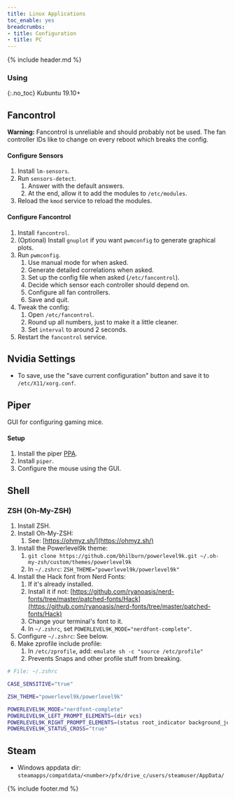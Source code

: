 ```yaml
---
title: Linux Applications
toc_enable: yes
breadcrumbs:
- title: Configuration
- title: PC
---
```

{% include header.md %}

### Using
{:.no_toc}
Kubuntu 19.10+

## Fancontrol

**Warning:** Fancontrol is unreliable and should probably not be used. The fan controller IDs like to change on every reboot which breaks the config.

#### Configure Sensors

1. Install `lm-sensors`.
2. Run `sensors-detect`.
   1. Answer with the default answers.
   2. At the end, allow it to add the modules to `/etc/modules`.
3. Reload the `kmod` service to reload the modules.

#### Configure Fancontrol

1. Install `fancontrol`.
2. (Optional) Install `gnuplot` if you want `pwmconfig` to generate graphical plots.
3. Run `pwmconfig`.
   1. Use manual mode for when asked.
   2. Generate detailed correlations when asked.
   3. Set up the config file when asked (`/etc/fancontrol`).
   4. Decide which sensor each controller should depend on.
   5. Configure all fan controllers.
   6. Save and quit.
4. Tweak the config:
   1. Open `/etc/fancontrol`.
   2. Round up all numbers, just to make it a little cleaner.
   3. Set `interval` to around 2 seconds.
5. Restart the `fancontrol` service.

## Nvidia Settings

- To save, use the "save current configuration" button and save it to `/etc/X11/xorg.conf`.

## Piper

GUI for configuring gaming mice.

#### Setup

1. Install the piper [PPA](https://launchpad.net/~libratbag-piper/+archive/ubuntu/piper-libratbag-git).
2. Install `piper`.
3. Configure the mouse using the GUI.

## Shell

### ZSH (Oh-My-ZSH)

1. Install ZSH.
2. Install Oh-My-ZSH:
   1. See: [https://ohmyz.sh/](https://ohmyz.sh/)
3. Install the Powerlevel9k theme:
   1. `git clone https://github.com/bhilburn/powerlevel9k.git ~/.oh-my-zsh/custom/themes/powerlevel9k`
   2. In `~/.zshrc`: `ZSH_THEME="powerlevel9k/powerlevel9k"`
4. Install the Hack font from Nerd Fonts:
   1. If it's already installed.
   2. Install it if not: [https://github.com/ryanoasis/nerd-fonts/tree/master/patched-fonts/Hack](https://github.com/ryanoasis/nerd-fonts/tree/master/patched-fonts/Hack)
   3. Change your terminal's font to it.
   4. In `~/.zshrc`, set `POWERLEVEL9K_MODE="nerdfont-complete"`.
5. Configure `~/.zshrc`: See below.
6. Make zprofile include profile:
   1. In `/etc/zprofile`, add: `emulate sh -c "source /etc/profile"`
   2. Prevents Snaps and other profile stuff from breaking.

```bash
# File: ~/.zshrc

CASE_SENSITIVE="true"

ZSH_THEME="powerlevel9k/powerlevel9k"

POWERLEVEL9K_MODE="nerdfont-complete"
POWERLEVEL9K_LEFT_PROMPT_ELEMENTS=(dir vcs)
POWERLEVEL9K_RIGHT_PROMPT_ELEMENTS=(status root_indicator background_jobs)
POWERLEVEL9K_STATUS_CROSS="true"
```

## Steam

- Windows appdata dir: `steamapps/compatdata/<number>/pfx/drive_c/users/steamuser/AppData/`

{% include footer.md %}
